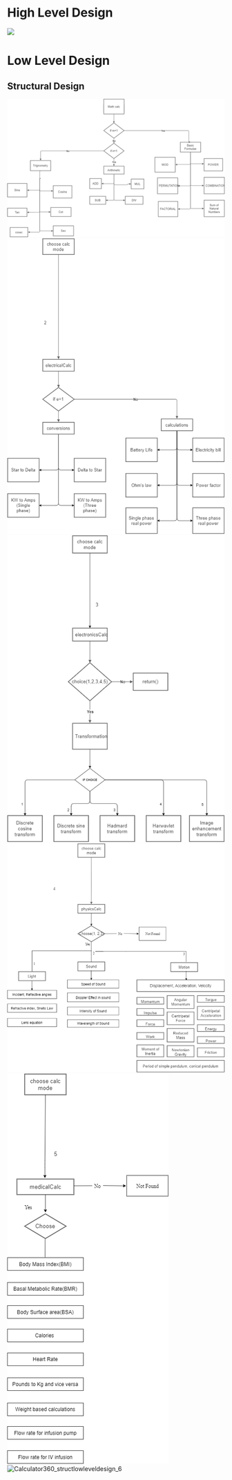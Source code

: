 # High Level Design
![](https://github.com/thomasathul/SDLC_21_Calculator360/blob/main/2_Design/Calculator360_highlevelDesign.jpeg)

# Low Level Design
## Structural Design
![](Calculator360_structlowleveldesign_1.png)
![](Calculator360_structlowleveldesign_2.png)
![](Calculator360_structlowleveldesign_3.png)
![](Calculator360_structlowleveldesign_4.png)
![](Calculator360_structlowleveldesign_5.png)
![Calculator360_structlowleveldesign_6](https://user-images.githubusercontent.com/35807847/130327096-4d0330ad-fdd3-4ed0-85a4-36a0ac8ce458.png)
